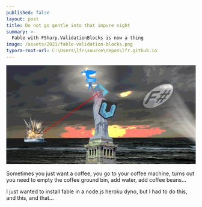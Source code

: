 ```yaml
---
published: false
layout: post
title: Do not go gentle into that impure night
summary: >-
  Fable with FSharp.ValidationBlocks is now a thing
image: /assets/2021/fable-validation-blocks.png
typora-root-url: C:\Users\lfr\source\repos\lfr.github.io
---
```


![splash](/assets/2021/fable-validation-blocks.png)

Sometimes you just want a coffee, you go to your coffee machine, turns out you need to empty the coffee ground bin, add water, add coffee beans...

I just wanted to install fable in a node.js heroku dyno, but I had to do this, and this, and that...
